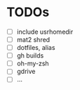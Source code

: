 # TODOs

- [ ] include usrhomedir
- [ ] mat2 shred
- [ ] dotfiles, alias
- [ ] gh builds
- [ ] oh-my-zsh
- [ ] gdrive
- [ ] ...
